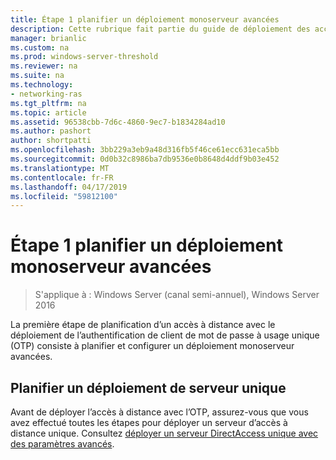 ```yaml
---
title: Étape 1 planifier un déploiement monoserveur avancées
description: Cette rubrique fait partie du guide de déploiement des accès à distance avec authentification OTP dans Windows Server 2016.
manager: brianlic
ms.custom: na
ms.prod: windows-server-threshold
ms.reviewer: na
ms.suite: na
ms.technology:
- networking-ras
ms.tgt_pltfrm: na
ms.topic: article
ms.assetid: 96538cbb-7d6c-4860-9ec7-b1834284ad10
ms.author: pashort
author: shortpatti
ms.openlocfilehash: 3bb229a3eb9a48d316fb5f46ce61ecc631eca5bb
ms.sourcegitcommit: 0d0b32c8986ba7db9536e0b8648d4ddf9b03e452
ms.translationtype: MT
ms.contentlocale: fr-FR
ms.lasthandoff: 04/17/2019
ms.locfileid: "59812100"
---
```

# <a name="step-1-plan-an-advanced-single-server-deployment"></a>Étape 1 planifier un déploiement monoserveur avancées

>S'applique à : Windows Server (canal semi-annuel), Windows Server 2016

La première étape de planification d’un accès à distance avec le déploiement de l’authentification de client de mot de passe à usage unique (OTP) consiste à planifier et configurer un déploiement monoserveur avancées.  
  
## <a name="plan-a-single-server-deployment"></a>Planifier un déploiement de serveur unique  
Avant de déployer l’accès à distance avec l’OTP, assurez-vous que vous avez effectué toutes les étapes pour déployer un serveur d’accès à distance unique. Consultez [déployer un serveur DirectAccess unique avec des paramètres avancés](https://technet.microsoft.com/windows-server-docs/networking/remote-access/directaccess/single-server-advanced/deploy-a-single-directaccess-server-with-advanced-settings).  
  


